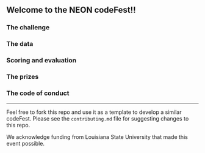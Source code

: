 ## Welcome to the NEON codeFest!!


### The challenge






### The data







### Scoring and evaluation







### The prizes









### The code of conduct










--- 

Feel free to fork this repo and use it as a template to develop a similar codeFest. Please see the `contributing.md` file for suggesting changes to this repo. 

We acknowledge funding from Louisiana State University that made this event possible. 


